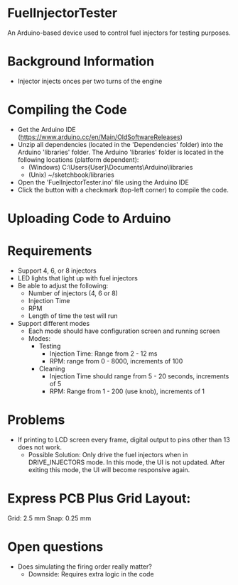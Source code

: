 # FuelInjectorTester
An Arduino-based device used to control fuel injectors for testing purposes.

# Background Information

- Injector injects onces per two turns of the engine

# Compiling the Code

- Get the Arduino IDE (https://www.arduino.cc/en/Main/OldSoftwareReleases)
- Unzip all dependencies (located in the 'Dependencies' folder) into the Arduino 'libraries' folder. The Arduino 'libraries' folder is located in the following locations (platform dependent):
	- (Windows) C:\Users\{User}\Documents\Arduino\libraries
	- (Unix) ~/sketchbook/libraries
- Open the 'FuelInjectorTester.ino' file using the Arduino IDE
- Click the button with a checkmark (top-left corner) to compile the code.

# Uploading Code to Arduino



# Requirements

- Support 4, 6, or 8 injectors
- LED lights that light up with fuel injectors
- Be able to adjust the following:
    - Number of injectors (4, 6 or 8)
    - Injection Time
    - RPM
    - Length of time the test will run
- Support different modes
    - Each mode should have configuration screen and running screen
    - Modes:
        - Testing
            - Injection Time: Range from 2 - 12 ms
            - RPM: range from 0 - 8000, increments of 100
        - Cleaning
            - Injection Time should range from 5 - 20 seconds, increments of 5
            - RPM: Range from 1 - 200 (use knob), increments of 1

# Problems
- If printing to LCD screen every frame, digital output to pins other than 13 does not work.
    - Possible Solution: Only drive the fuel injectors when in DRIVE_INJECTORS mode. In this mode, the UI is not updated. After exiting this mode, the UI will become responsive again.

# Express PCB Plus Grid Layout:
Grid: 2.5 mm
Snap: 0.25 mm


# Open questions
- Does simulating the firing order really matter?
	- Downside: Requires extra logic in the code